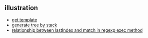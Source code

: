 ## illustration

* [get template](https://excalidraw.com/#json=5583606592307200,P9CLKinxO8YM0umExOKAog)
* [generate tree by stack](https://excalidraw.com/#json=5466809855639552,qqpRiga6RGO7ebcECdO4yw)
* [relationship between lastIndex and match in regexp exec method](https://excalidraw.com/#json=5689159708573696,jSVIMhzVul9KV9xIVXyikw)
